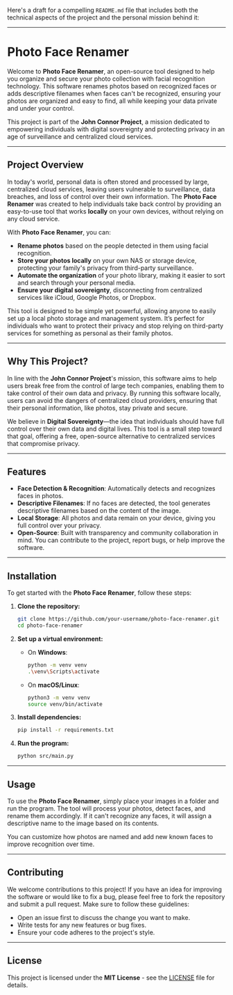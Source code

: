 Here's a draft for a compelling `README.md` file that includes both the technical aspects of the project and the personal mission behind it:

---

# Photo Face Renamer

Welcome to **Photo Face Renamer**, an open-source tool designed to help you organize and secure your photo collection with facial recognition technology. This software renames photos based on recognized faces or adds descriptive filenames when faces can't be recognized, ensuring your photos are organized and easy to find, all while keeping your data private and under your control.

This project is part of the **John Connor Project**, a mission dedicated to empowering individuals with digital sovereignty and protecting privacy in an age of surveillance and centralized cloud services.

---

## **Project Overview**

In today's world, personal data is often stored and processed by large, centralized cloud services, leaving users vulnerable to surveillance, data breaches, and loss of control over their own information. The **Photo Face Renamer** was created to help individuals take back control by providing an easy-to-use tool that works **locally** on your own devices, without relying on any cloud service.

With **Photo Face Renamer**, you can:

- **Rename photos** based on the people detected in them using facial recognition.
- **Store your photos locally** on your own NAS or storage device, protecting your family's privacy from third-party surveillance.
- **Automate the organization** of your photo library, making it easier to sort and search through your personal media.
- **Ensure your digital sovereignty**, disconnecting from centralized services like iCloud, Google Photos, or Dropbox.

This tool is designed to be simple yet powerful, allowing anyone to easily set up a local photo storage and management system. It’s perfect for individuals who want to protect their privacy and stop relying on third-party services for something as personal as their family photos.

---

## **Why This Project?**

In line with the **John Connor Project**'s mission, this software aims to help users break free from the control of large tech companies, enabling them to take control of their own data and privacy. By running this software locally, users can avoid the dangers of centralized cloud providers, ensuring that their personal information, like photos, stay private and secure.

We believe in **Digital Sovereignty**—the idea that individuals should have full control over their own data and digital lives. This tool is a small step toward that goal, offering a free, open-source alternative to centralized services that compromise privacy.

---

## **Features**

- **Face Detection & Recognition**: Automatically detects and recognizes faces in photos.
- **Descriptive Filenames**: If no faces are detected, the tool generates descriptive filenames based on the content of the image.
- **Local Storage**: All photos and data remain on your device, giving you full control over your privacy.
- **Open-Source**: Built with transparency and community collaboration in mind. You can contribute to the project, report bugs, or help improve the software.

---

## **Installation**

To get started with the **Photo Face Renamer**, follow these steps:

1. **Clone the repository:**

   ```bash
   git clone https://github.com/your-username/photo-face-renamer.git
   cd photo-face-renamer
   ```

2. **Set up a virtual environment:**

   - On **Windows**:
     ```bash
     python -m venv venv
     .\venv\Scripts\activate
     ```
   - On **macOS/Linux**:
     ```bash
     python3 -m venv venv
     source venv/bin/activate
     ```

3. **Install dependencies:**

   ```bash
   pip install -r requirements.txt
   ```

4. **Run the program:**
   ```bash
   python src/main.py
   ```

---

## **Usage**

To use the **Photo Face Renamer**, simply place your images in a folder and run the program. The tool will process your photos, detect faces, and rename them accordingly. If it can't recognize any faces, it will assign a descriptive name to the image based on its contents.

You can customize how photos are named and add new known faces to improve recognition over time.

---

## **Contributing**

We welcome contributions to this project! If you have an idea for improving the software or would like to fix a bug, please feel free to fork the repository and submit a pull request. Make sure to follow these guidelines:

- Open an issue first to discuss the change you want to make.
- Write tests for any new features or bug fixes.
- Ensure your code adheres to the project's style.

---

## **License**

This project is licensed under the **MIT License** - see the [LICENSE](./LICENSE) file for details.
